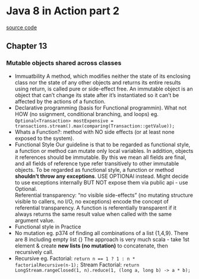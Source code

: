 # Java 8 in Action part 2

[source code]()

## Chapter 13

### Mutable objects shared across classes
  - Immuatbility
    A method, which modifies neither the state of its enclosing class nor the state of any other objects and returns its entire results using return, is called pure or side-effect free.
    An immutable object is an object that can’t change its state after it’s instantiated so it can’t be affected by the actions of a function.
  - Declarative programming (basis for Functional programmin). What not HOW (no ssignment, conditional branching, and loops)
    eg. `Optional<Transaction> mostExpensive = transactions.stream().max(comparing(Transaction::getValue));`
  - Whats a Function?: method with NO side effects (or at least none exposed to the system).
  - Functional Style
    Our guideline is that to be regarded as functional style, a function or method can mutate only local variables. In addition, objects it references should be immutable. By this we mean all fields are final, and all fields of reference type refer transitively to other immutable objects.
    To be regarded as functional style, a function or method **shouldn’t throw any exceptions**. USE OPTIONAl instead.
    Might decide to use exceptions internally BUT NOT expose them via public api - use Optional.    
    Referential transparency:  “no visible side-effects” (no mutating structure visible to callers, no I/O, no exceptions) encode the concept of referential transparency. A function is referentially transparent if it always returns the same result value when called with the same argument value. 
 - Functional style in Practice
  - No mutation
    eg. p374 of finding all combinations of a list {1,4,9}. There are 8 including empty list {}
    The approach is very much scala - take 1st element & create **new lists (no mutation)** to concatenate, then recursively call.
  - Recursive
    eg. Factorial: `return n == 1 ? 1 : n * factorialRecursive(n-1);`
      Stream Factorial: `return LongStream.rangeClosed(1, n).reduce(1, (long a, long b) -> a * b);`
    

